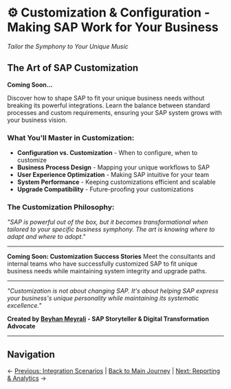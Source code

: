 # ⚙️ Customization & Configuration - Making SAP Work for Your Business

*Tailor the Symphony to Your Unique Music*

## The Art of SAP Customization

**Coming Soon...**

Discover how to shape SAP to fit your unique business needs without breaking its powerful integrations. Learn the balance between standard processes and custom requirements, ensuring your SAP system grows with your business vision.

### What You'll Master in Customization:
- **Configuration vs. Customization** - When to configure, when to customize
- **Business Process Design** - Mapping your unique workflows to SAP
- **User Experience Optimization** - Making SAP intuitive for your team
- **System Performance** - Keeping customizations efficient and scalable
- **Upgrade Compatibility** - Future-proofing your customizations

### The Customization Philosophy:
*"SAP is powerful out of the box, but it becomes transformational when tailored to your specific business symphony. The art is knowing where to adapt and where to adopt."*

---

**Coming Soon: Customization Success Stories**
Meet the consultants and internal teams who have successfully customized SAP to fit unique business needs while maintaining system integrity and upgrade paths.

---

*"Customization is not about changing SAP. It's about helping SAP express your business's unique personality while maintaining its systematic excellence."*

**Created by [Beyhan Meyrali](https://www.linkedin.com/in/beyhanmeyrali/) - SAP Storyteller & Digital Transformation Advocate**

---

## Navigation
← [Previous: Integration Scenarios](../11-integration-scenarios/README.md) | [Back to Main Journey](../README.md) | [Next: Reporting & Analytics](../13-reporting/README.md) →